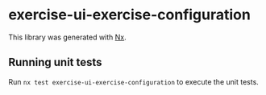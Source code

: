 # exercise-ui-exercise-configuration

This library was generated with [Nx](https://nx.dev).

## Running unit tests

Run `nx test exercise-ui-exercise-configuration` to execute the unit tests.
